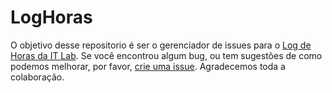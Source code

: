# LogHoras

O objetivo desse repositorio é ser o gerenciador de issues para o [Log de Horas da IT Lab](https://pmsweb.itlab.com.br/). Se você encontrou algum bug, ou tem sugestões de como podemos melhorar, por favor, [crie uma issue](https://github.com/ITLab-Academy/LogHoras/issues). Agradecemos toda a colaboração.